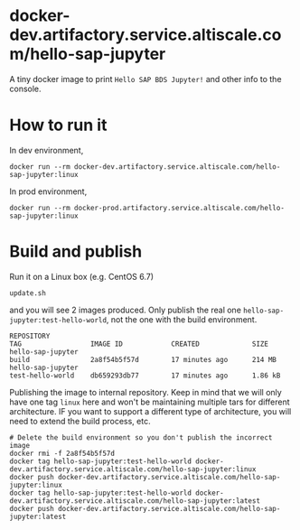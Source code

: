 # docker-dev.artifactory.service.altiscale.com/hello-sap-jupyter

A tiny docker image to print `Hello SAP BDS Jupyter!` and other info
to the console.

# How to run it

In dev environment,
```
docker run --rm docker-dev.artifactory.service.altiscale.com/hello-sap-jupyter:linux
```

In prod environment,
```
docker run --rm docker-prod.artifactory.service.altiscale.com/hello-sap-jupyter:linux
```

# Build and publish
Run it on a Linux box (e.g. CentOS 6.7)
```
update.sh
```
and you will see 2 images produced. Only publish the real one `hello-sap-jupyter:test-hello-world`,
not the one with the build environment.
```
REPOSITORY                                                            TAG                 IMAGE ID            CREATED             SIZE
hello-sap-jupyter                                                     build               2a8f54b5f57d        17 minutes ago      214 MB
hello-sap-jupyter                                                     test-hello-world    db659293db77        17 minutes ago      1.86 kB
```
Publishing the image to internal repository. Keep in mind that we will only have one tag `linux`
here and won't be maintaining multiple tars for different architecture. IF you want to support
a different type of architecture, you will need to extend the build process, etc.
```
# Delete the build environment so you don't publish the incorrect image
docker rmi -f 2a8f54b5f57d
docker tag hello-sap-jupyter:test-hello-world docker-dev.artifactory.service.altiscale.com/hello-sap-jupyter:linux
docker push docker-dev.artifactory.service.altiscale.com/hello-sap-jupyter:linux
docker tag hello-sap-jupyter:test-hello-world docker-dev.artifactory.service.altiscale.com/hello-sap-jupyter:latest
docker push docker-dev.artifactory.service.altiscale.com/hello-sap-jupyter:latest
```
